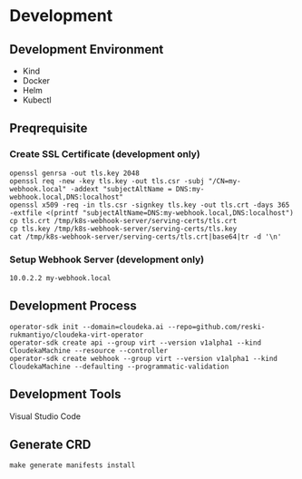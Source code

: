 # Development

## Development Environment

- Kind 
- Docker
- Helm
- Kubectl

## Preqrequisite

### Create SSL Certificate (development only)

```
openssl genrsa -out tls.key 2048
openssl req -new -key tls.key -out tls.csr -subj "/CN=my-webhook.local" -addext "subjectAltName = DNS:my-webhook.local,DNS:localhost"
openssl x509 -req -in tls.csr -signkey tls.key -out tls.crt -days 365 -extfile <(printf "subjectAltName=DNS:my-webhook.local,DNS:localhost")
cp tls.crt /tmp/k8s-webhook-server/serving-certs/tls.crt
cp tls.key /tmp/k8s-webhook-server/serving-certs/tls.key
cat /tmp/k8s-webhook-server/serving-certs/tls.crt|base64|tr -d '\n'
```

### Setup Webhook Server (development only)

```
10.0.2.2 my-webhook.local
```

## Development Process

```
operator-sdk init --domain=cloudeka.ai --repo=github.com/reski-rukmantiyo/cloudeka-virt-operator
operator-sdk create api --group virt --version v1alpha1 --kind CloudekaMachine --resource --controller
operator-sdk create webhook --group virt --version v1alpha1 --kind CloudekaMachine --defaulting --programmatic-validation
```

## Development Tools

Visual Studio Code

## Generate CRD

```
make generate manifests install
```


